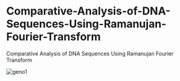 # Comparative-Analysis-of-DNA-Sequences-Using-Ramanujan-Fourier-Transform
Comparative Analysis of DNA Sequences Using Ramanujan Fourier Transform

![geno1](https://github.com/arpiii7474/Genocode/assets/79414258/526f4617-b006-4b47-99b1-a68343e70ff6)
